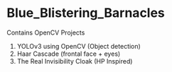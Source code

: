 # Blue_Blistering_Barnacles
Contains OpenCV Projects
1. YOLOv3 using OpenCV (Object detection)
2. Haar Cascade (frontal face + eyes)
3. The Real Invisibility Cloak (HP Inspired)
